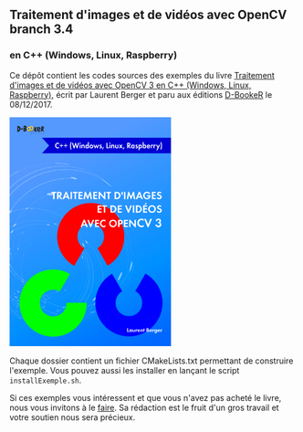 ## Traitement d'images et de vidéos avec OpenCV branch 3.4
### en C++ (Windows, Linux, Raspberry)

Ce dépôt contient les codes sources des exemples du livre [Traitement d'images et de vidéos avec OpenCV 3
 en C++ (Windows, Linux, Raspberry)](https://www.d-booker.fr/opencv/510-traitement-d-images-et-de-videos-avec-opencv-3.html), écrit par Laurent Berger et paru aux éditions [D-BookeR](http://www.d-booker.fr) le 08/12/2017. 

![Couverture du livre](opencv-cpp-couv_github.jpg)

Chaque dossier contient un fichier CMakeLists.txt permettant de construire l'exemple. Vous pouvez aussi les installer en lançant le script `installExemple.sh`.

Si ces exemples vous intéressent et que vous n'avez pas acheté le livre, nous vous invitons à le [faire](https://www.d-booker.fr/opencv/510-traitement-d-images-et-de-videos-avec-opencv-3.html). Sa rédaction est le fruit d'un gros travail et votre soutien nous sera précieux.

